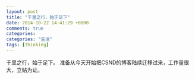 ```yaml
---
layout: post
title: "千里之行，始于足下"
date: 2014-10-22 14:41:29 +0800
comments: true
categories: 
categories: "生活"
tags: [Thinking]
---
```

千里之行，始于足下。
准备从今天开始把CSND的博客陆续迁移过来，工作量很大，立贴为证。
